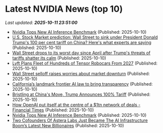 # Latest NVIDIA News (top 10)
_Last updated: **2025-10-11 23:51:00**_

- [Nvidia Tops New AI Inference Benchmark](https://biztoc.com/x/da8db502235845a8) (Published: 2025-10-10)
- [U.S. Stock Market prediction: Wall Street to sink under President Donald Trump's 100 per cent tariff on China? Here's what experts are saying](https://economictimes.indiatimes.com/news/international/us/u-s-stock-market-prediction-wall-street-to-sink-under-president-donald-trumps-100-per-cent-tariff-on-china-heres-what-experts-are-saying/articleshow/124468070.cms) (Published: 2025-10-10)
- [Wall Street drops to its worst day since April after Trump's threats of tariffs shatter its calm](https://www.detroitnews.com/story/business/2025/10/10/u-s-stocks-drift-near-their-records-as-oil-prices-sink/86622030007/) (Published: 2025-10-10)
- [Lyft Plans Fleet of Hundreds of Tensor Robocars From 2027](https://tech.slashdot.org/story/25/10/10/2110242/lyft-plans-fleet-of-hundreds-of-tensor-robocars-from-2027) (Published: 2025-10-10)
- [Wall Street selloff raises worries about market downturn](https://finance.yahoo.com/news/wall-street-selloff-raises-worries-223415701.html) (Published: 2025-10-10)
- [California’s landmark frontier AI law to bring transparency](https://www.aljazeera.com/economy/2025/10/10/californias-landmark-frontier-ai-law-to-bring-transparency) (Published: 2025-10-10)
- [Bristling at China's Move, Trump Announces 100% Tariff](https://www.newser.com/story/376690/bristling-at-chinas-move-trump-announces-100-tariff.html) (Published: 2025-10-10)
- [How OpenAI put itself at the centre of a $1tn network of deals - Financial Times](https://slashdot.org/firehose.pl?op=view&amp;id=179748480) (Published: 2025-10-10)
- [Nvidia Tops New AI Inference Benchmark](http://www.pymnts.com/artificial-intelligence-2/2025/nvidia-tops-new-ai-inference-benchmark/) (Published: 2025-10-10)
- [Two Cofounders Of Astera Labs Just Became The AI Infrastructure Boom’s Latest New Billionaires](https://www.forbes.com/sites/mattdurot/2025/10/10/two-cofounders-of-astera-labs-just-became-the-ai-infrastructure-booms-latest-new-billionaires/) (Published: 2025-10-10)
